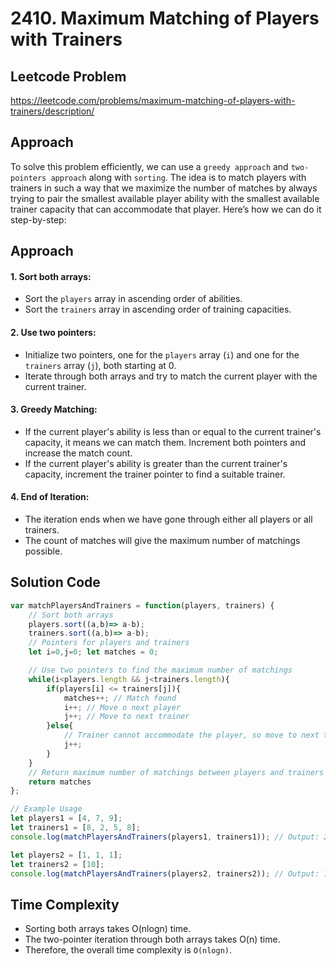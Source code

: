 # 2410. Maximum Matching of Players with Trainers

## Leetcode Problem
https://leetcode.com/problems/maximum-matching-of-players-with-trainers/description/

## Approach
To solve this problem efficiently, we can use a `greedy approach` and `two-pointers approach` along with `sorting`. The idea is to match players with trainers in such a way that we maximize the number of matches by always trying to pair the smallest available player ability with the smallest available trainer capacity that can accommodate that player. Here’s how we can do it step-by-step:

## Approach
#### 1. Sort both arrays:
  - Sort the `players` array in ascending order of abilities.
  - Sort the `trainers` array in ascending order of training capacities.
#### 2. Use two pointers:
  - Initialize two pointers, one for the `players` array (`i`) and one for the `trainers` array (`j`), both starting at 0.
  - Iterate through both arrays and try to match the current player with the current trainer.
#### 3. Greedy Matching:
  - If the current player's ability is less than or equal to the current trainer's capacity, it means we can match them. Increment both pointers and increase the match count.
  - If the current player's ability is greater than the current trainer's capacity, increment the trainer pointer to find a suitable trainer.
#### 4. End of Iteration:
  - The iteration ends when we have gone through either all players or all trainers.
  - The count of matches will give the maximum number of matchings possible.

## Solution Code
```javascript
var matchPlayersAndTrainers = function(players, trainers) {
    // Sort both arrays
    players.sort((a,b)=> a-b);
    trainers.sort((a,b)=> a-b);
    // Pointers for players and trainers
    let i=0,j=0; let matches = 0;

    // Use two pointers to find the maximum number of matchings
    while(i<players.length && j<trainers.length){
        if(players[i] <= trainers[j]){
            matches++; // Match found
            i++; // Move o next player
            j++; // Move to next trainer
        }else{
            // Trainer cannot accommodate the player, so move to next trainer 
            j++;
        }
    }
    // Return maximum number of matchings between players and trainers 
    return matches
};

// Example Usage
let players1 = [4, 7, 9];
let trainers1 = [8, 2, 5, 8];
console.log(matchPlayersAndTrainers(players1, trainers1)); // Output: 2

let players2 = [1, 1, 1];
let trainers2 = [10];
console.log(matchPlayersAndTrainers(players2, trainers2)); // Output: 1
```

## Time Complexity
- Sorting both arrays takes O(nlogn) time.
- The two-pointer iteration through both arrays takes O(n) time.
- Therefore, the overall time complexity is `O(nlogn)`.

